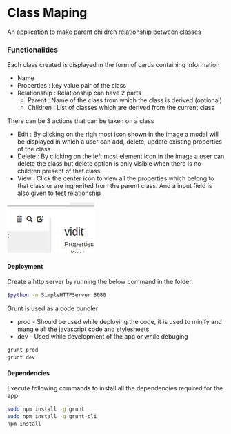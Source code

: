 # Class Maping

An application to make parent children relationship between classes
### Functionalities

Each class created is displayed in the form of cards containing information
- Name
- Properties : key value pair of the class
- Relationship : Relationship can have 2 parts
    - Parent : Name of the class from which the class is derived (optional)
    - Children : List of classes which are derived from the current class

There can be 3 actions that can be taken on a class
- Edit : By clicking on the righ most icon shown in the image a modal will be displayed in which a user can add, delete, update existing properties of the class
- Delete : By clicking on the left most element icon in the image a user can delete the class but delete option is only visible when there is no children present of that class
- View : Click the center icon to view all the properties which belong to that class or are ingherited from the parent class. And a input field is also given to test relationship

![Alt text](https://github.com/vidit1/classes-front/blob/master/images/options.png?raw=true "Title")
#### Deployment
Create a http server by running the below command in the folder
```sh
$python -m SimpleHTTPServer 8080
```
 Grunt is used as a code bundler
 - prod - Should be used while deploying the code, it is used to minify and mangle all the javascript code and stylesheets
 - dev - Used while development of the app or while debuging
 ```sh
grunt prod
grunt dev
```

 #### Dependencies

 Execute following commands to install all the dependencies required for the app
  ```sh
sudo npm install -g grunt
sudo npm install -g grunt-cli
npm install
```
